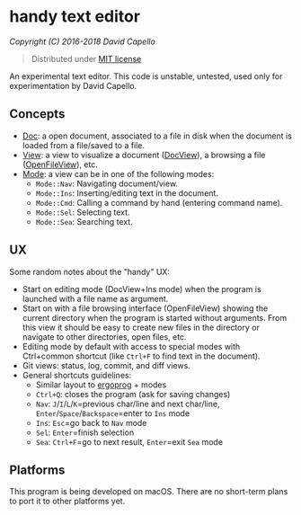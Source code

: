 # handy text editor
*Copyright (C) 2016-2018 David Capello*

> Distributed under [MIT license](LICENSE.txt)

An experimental text editor. This code is unstable, untested, used
only for experimentation by David Capello.

## Concepts

* [Doc](doc.h): a open document, associated to a file in disk when the document is loaded from a file/saved to a file.
* [View](view.h): a view to visualize a document ([DocView](doc_view.h)), a browsing a file ([OpenFileView](open_file_view.h)), etc.
* [Mode](view.h): a view can be in one of the following modes:
  * `Mode::Nav`: Navigating document/view.
  * `Mode::Ins`: Inserting/editing text in the document.
  * `Mode::Cmd`: Calling a command by hand (entering command name).
  * `Mode::Sel`: Selecting text.
  * `Mode::Sea`: Searching text.

## UX

Some random notes about the "handy" UX:

* Start on editing mode (DocView+Ins mode) when the program is launched with a file name as argument.
* Start on with a file browsing interface (OpenFileView) showing the current directory when the program is started without arguments.
  From this view it should be easy to create new files in the directory or navigate to other directories, open files, etc.
* Editing mode by default with access to special modes with Ctrl+common shortcut (like `Ctrl+F` to find text in the document).
* Git views: status, log, commit, and diff views.
* General shortcuts guidelines:
  * Similar layout to [ergoprog](https://davidcapello.com/programming/keyboard-layout/) + modes
  * `Ctrl+Q`: closes the program (ask for saving changes)
  * `Nav`: `J`/`I`/`L`/`K`=previous char/line and next char/line, `Enter`/`Space`/`Backspace`=enter to `Ins` mode
  * `Ins`: `Esc`=go back to `Nav` mode
  * `Sel`: `Enter`=finish selection
  * `Sea`: `Ctrl+F`=go to next result, `Enter`=exit `Sea` mode

## Platforms

This program is being developed on macOS. There are no short-term
plans to port it to other platforms yet.
